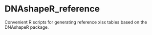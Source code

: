 # DNAshapeR_reference
Convenient R scripts for generating reference xlsx tables based on the DNAshapeR package. 
